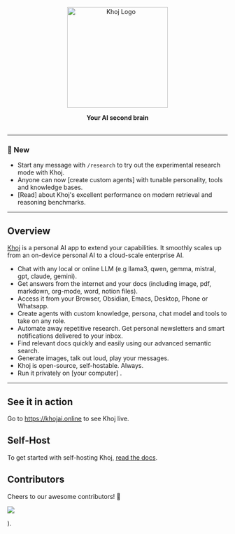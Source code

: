 <p align="center"><img src="src/khoj/interface/web/assets/icons/khoj-logo-sideways-500.png" width="230" alt="Khoj Logo"></p>

<div align="center">



</div>

<div align="center">
<b>Your AI second brain</b>
</div>

<br />

<div align="center">



</div>

***

### 🎁 New
* Start any message with `/research` to try out the experimental research mode with Khoj.
* Anyone can now [create custom agents] with tunable personality, tools and knowledge bases.
* [Read] about Khoj's excellent performance on modern retrieval and reasoning benchmarks.

***

## Overview

[Khoj](https://khojai.online) is a personal AI app to extend your capabilities. It smoothly scales up from an on-device personal AI to a cloud-scale enterprise AI.

- Chat with any local or online LLM (e.g llama3, qwen, gemma, mistral, gpt, claude, gemini).
- Get answers from the internet and your docs (including image, pdf, markdown, org-mode, word, notion files).
- Access it from your Browser, Obsidian, Emacs, Desktop, Phone or Whatsapp.
- Create agents with custom knowledge, persona, chat model and tools to take on any role.
- Automate away repetitive research. Get personal newsletters and smart notifications delivered to your inbox.
- Find relevant docs quickly and easily using our advanced semantic search.
- Generate images, talk out loud, play your messages.
- Khoj is open-source, self-hostable. Always.
- Run it privately on [your computer] .

***

## See it in action



Go to https://khojai.online to see Khoj live.


## Self-Host

To get started with self-hosting Khoj, [read the docs](https://khojai.net/instructions).

## Contributors
Cheers to our awesome contributors! 🎉

<a href="https://github.com/khoj-ai/khoj/graphs/contributors">
  <img src="https://contrib.rocks/image?repo=khoj-ai/khoj" />
</a>

).
